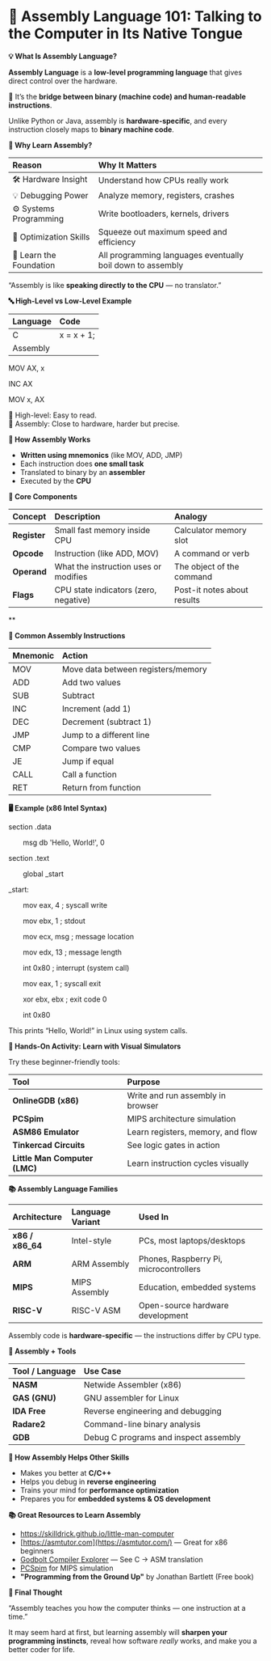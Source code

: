# **🧩 Assembly Language 101: Talking to the Computer in Its Native Tongue**

**💡 What Is Assembly Language?**

**Assembly Language** is a **low-level programming language** that gives direct control over the hardware.

🧠 It’s the **bridge between binary (machine code) and human-readable instructions**.

Unlike Python or Java, assembly is **hardware-specific**, and every instruction closely maps to **binary machine code**.

**🧠 Why Learn Assembly?**

|**Reason**|**Why It Matters**|
| :- | :- |
|🛠️ Hardware Insight|Understand how CPUs really work|
|💡 Debugging Power|Analyze memory, registers, crashes|
|⚙️ Systems Programming|Write bootloaders, kernels, drivers|
|🧪 Optimization Skills|Squeeze out maximum speed and efficiency|
|🧱 Learn the Foundation|All programming languages eventually boil down to assembly|

“Assembly is like **speaking directly to the CPU** — no translator.”

**🔤 High-Level vs Low-Level Example**

|**Language**|**Code**|
| :- | :- |
|C|x = x + 1;|
|Assembly||
MOV AX, x

INC AX

MOV x, AX

🧠 High-level: Easy to read.\
🧠 Assembly: Close to hardware, harder but precise.

**🧱 How Assembly Works**

- **Written using mnemonics** (like MOV, ADD, JMP)
- Each instruction does **one small task**
- Translated to binary by an **assembler**
- Executed by the **CPU**

**🧩 Core Components**

|**Concept**|**Description**|**Analogy**|
| :- | :- | :- |
|**Register**|Small fast memory inside CPU|Calculator memory slot|
|**Opcode**|Instruction (like ADD, MOV)|A command or verb|
|**Operand**|What the instruction uses or modifies|The object of the command|
|**Flags**|CPU state indicators (zero, negative)|Post-it notes about results|

**

**🔄 Common Assembly Instructions**

|**Mnemonic**|**Action**|
| :- | :- |
|MOV|Move data between registers/memory|
|ADD|Add two values|
|SUB|Subtract|
|INC|Increment (add 1)|
|DEC|Decrement (subtract 1)|
|JMP|Jump to a different line|
|CMP|Compare two values|
|JE|Jump if equal|
|CALL|Call a function|
|RET|Return from function|

**🖥️ Example (x86 Intel Syntax)**

section .data

`    `msg db 'Hello, World!', 0

section .text

`    `global \_start

\_start:

`    `mov eax, 4      ; syscall write

`    `mov ebx, 1      ; stdout

`    `mov ecx, msg    ; message location

`    `mov edx, 13     ; message length

`    `int 0x80        ; interrupt (system call)

`    `mov eax, 1      ; syscall exit

`    `xor ebx, ebx    ; exit code 0

`    `int 0x80

This prints “Hello, World!” in Linux using system calls.

**🧪 Hands-On Activity: Learn with Visual Simulators**

Try these beginner-friendly tools:

|**Tool**|**Purpose**|
| :- | :- |
|**OnlineGDB (x86)**|Write and run assembly in browser|
|**PCSpim**|MIPS architecture simulation|
|**ASM86 Emulator**|Learn registers, memory, and flow|
|**Tinkercad Circuits**|See logic gates in action|
|**Little Man Computer (LMC)**|Learn instruction cycles visually|

**📚 Assembly Language Families**

|**Architecture**|**Language Variant**|**Used In**|
| :- | :- | :- |
|**x86 / x86\_64**|Intel-style|PCs, most laptops/desktops|
|**ARM**|ARM Assembly|Phones, Raspberry Pi, microcontrollers|
|**MIPS**|MIPS Assembly|Education, embedded systems|
|**RISC-V**|RISC-V ASM|Open-source hardware development|

Assembly code is **hardware-specific** — the instructions differ by CPU type.

**🔧 Assembly + Tools**

|**Tool / Language**|**Use Case**|
| :- | :- |
|**NASM**|Netwide Assembler (x86)|
|**GAS (GNU)**|GNU assembler for Linux|
|**IDA Free**|Reverse engineering and debugging|
|**Radare2**|Command-line binary analysis|
|**GDB**|Debug C programs and inspect assembly|

**🧠 How Assembly Helps Other Skills**

- Makes you better at **C/C++**
- Helps you debug in **reverse engineering**
- Trains your mind for **performance optimization**
- Prepares you for **embedded systems & OS development**

**📚 Great Resources to Learn Assembly**

- <https://skilldrick.github.io/little-man-computer>
- [https://asmtutor.com](https://asmtutor.com/) — Great for x86 beginners
- [Godbolt Compiler Explorer](https://godbolt.org/) — See C → ASM translation
- [PCSpim](https://spimsimulator.sourceforge.net/) for MIPS simulation
- **"Programming from the Ground Up"** by Jonathan Bartlett (Free book)

**💬 Final Thought**

“Assembly teaches you how the computer thinks — one instruction at a time.”

It may seem hard at first, but learning assembly will **sharpen your programming instincts**, reveal how software *really* works, and make you a better coder for life.



